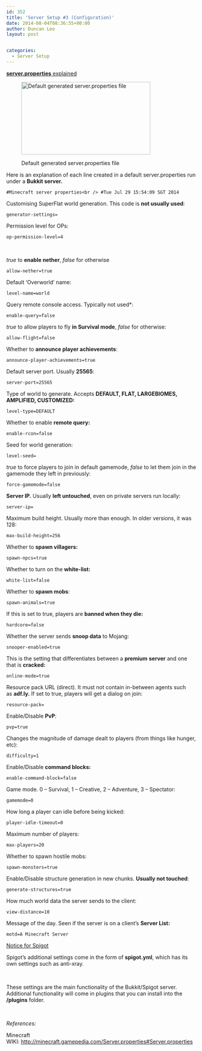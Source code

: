 ```yaml
---
id: 352
title: 'Server Setup #3 (Configuration)'
date: 2014-08-04T08:36:55+00:00
author: Duncan Leo
layout: post


categories:
  - Server Setup
---
```

<span style="text-decoration: underline;"><strong>server.properties</strong> explained</span><figure id="attachment_362" style="width: 342px" class="wp-caption alignleft">

<img class="wp-image-362" src="/thinking-minecraft/wp-content/uploads/2014/07/ServerPropsSublime-620x348.png" alt="Default generated server.properties file" width="342" height="192" srcset="/thinking-minecraft/wp-content/uploads/2014/07/ServerPropsSublime-620x348.png 620w, /thinking-minecraft/wp-content/uploads/2014/07/ServerPropsSublime-940x528.png 940w, /thinking-minecraft/wp-content/uploads/2014/07/ServerPropsSublime.png 1366w" sizes="(max-width: 342px) 100vw, 342px" /><figcaption class="wp-caption-text">Default generated server.properties file</figcaption></figure> 

Here is an explanation of each line created in a default server.properties run under a **Bukkit server.**
  
 `#Minecraft server properties<br />
#Tue Jul 29 15:54:09 SGT 2014`

Customising SuperFlat world generation. This code is **not usually used**:
  
`generator-settings=`

Permission level for OPs:
  
`op-permission-level=4`

&nbsp;

_true_ to **enable nether**, _false_ for otherwise
  
`allow-nether=true` 

Default &#8216;Overworld&#8217; name:
  
`level-name=world`

Query remote console access. Typically not used*:
  
`enable-query=false`

_true_ to allow players to fly **in Survival mode**, _false_ for otherwise:
  
`allow-flight=false`

Whether to **announce player achievements**:
  
`announce-player-achievements=true`

Default server port. Usually **25565**:
  
`server-port=25565`

Type of world to generate. Accepts **DEFAULT, FLAT, LARGEBIOMES, AMPLIFIED, CUSTOMIZED:**
  
`level-type=DEFAULT`

Whether to enable **remote query:**
  
`enable-rcon=false`

Seed for world generation:
  
`level-seed=`

_true_ to force players to join in default gamemode, _false_ to let them join in the gamemode they left in previously:
  
`force-gamemode=false`

**Server IP.** Usually **left untouched**, even on private servers run locally:
  
`server-ip=`

Maximum build height. Usually more than enough. In older versions, it was 128:
  
`max-build-height=256`

Whether to **spawn villagers:**
  
`spawn-npcs=true`

Whether to turn on the **white-list:**
  
`white-list=false`

Whether to **spawn mobs**:
  
`spawn-animals=true`

If this is set to true, players are **banned when they die:**
  
`hardcore=false`

Whether the server sends **snoop data** to Mojang:
  
`snooper-enabled=true`

This is the setting that differentiates between a **premium** **server** and one that is **cracked:**
  
`online-mode=true`

Resource pack URL (direct). It must not contain in-between agents such as **adf.ly.** If set to true, players will get a dialog on join:
  
`resource-pack=`

Enable/Disable **PvP**:
  
`pvp=true`

Changes the magnitude of damage dealt to players (from things like hunger, etc):
  
`difficulty=1`

Enable/Disable **command blocks:**
  
`enable-command-block=false`

Game mode. 0 &#8211; Survival, 1 &#8211; Creative, 2 &#8211; Adventure, 3 &#8211; Spectator:
  
`gamemode=0`

How long a player can idle before being kicked:
  
`player-idle-timeout=0`

Maximum number of players:
  
`max-players=20`

Whether to spawn hostile mobs:
  
`spawn-monsters=true`

Enable/Disable structure generation in new chunks. **Usually not touched**:
  
`generate-structures=true`

How much world data the server sends to the client:
  
`view-distance=10`

Message of the day. Seen if the server is on a client&#8217;s **Server List:**
  
`motd=A Minecraft Server`

<span style="text-decoration: underline;">Notice for Spigot</span>

Spigot&#8217;s additional settings come in the form of **spigot.yml**, which has its own settings such as anti-xray.

&nbsp;

These settings are the main functionality of the Bukkit/Spigot server. Additional functionality will come in plugins that you can install into the **/plugins** folder.

&nbsp;

_References:_

Minecraft WIKI: http://minecraft.gamepedia.com/Server.properties#Server.properties